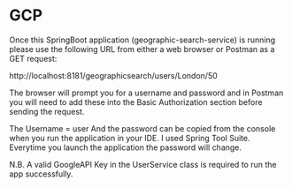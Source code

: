 # GCP

Once this SpringBoot application (geographic-search-service) is running please use the following URL from either a web browser or Postman as a GET request:

http://localhost:8181/geographicsearch/users/London/50

The browser will prompt you for a username and password and in Postman you will need to add these into the Basic Authorization section before sending the request.

The Username = user
And the password can be copied from the console when you run the application in your IDE. I used Spring Tool Suite. Everytime you launch the application the password will change.

N.B. A valid GoogleAPI Key in the UserService class is required to run the app successfully.
